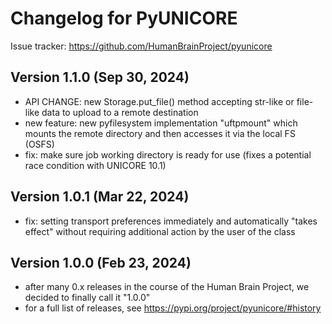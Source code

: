 Changelog for PyUNICORE
=======================

Issue tracker: https://github.com/HumanBrainProject/pyunicore

Version 1.1.0 (Sep 30, 2024)
----------------------------
 - API CHANGE: new Storage.put_file() method accepting
   str-like or file-like data to upload to a remote destination
 - new feature: new pyfilesystem implementation "uftpmount" which mounts
   the remote directory and then accesses it via the local FS (OSFS)
 - fix: make sure job working directory is ready for use (fixes a
   potential race condition with UNICORE 10.1)

Version 1.0.1 (Mar 22, 2024)
----------------------------
 - fix: setting transport preferences immediately and automatically
   "takes effect" without requiring additional action by the
   user of the class

Version 1.0.0 (Feb 23, 2024)
----------------------------
 - after many 0.x releases in the course of the Human Brain Project,
   we decided to finally call it "1.0.0"
 - for a full list of releases, see
   https://pypi.org/project/pyunicore/#history
